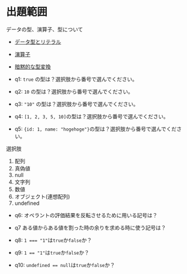 # 出題範囲
データの型、演算子、型について
- [データ型とリテラル](https://jsprimer.net/basic/data-type/)
- [演算子](https://jsprimer.net/basic/operator/)
- [暗黙的な型変換](https://jsprimer.net/basic/implicit-coercion/)

- q1: `true` の型は？選択肢から番号で選んでください。

- q2: `10` の型は？選択肢から番号で選んでください。

- q3: `"10"` の型は？選択肢から番号で選んでください。

- q4: `[1, 2, 3, 5, 10]`の型は？選択肢から番号で選んでください。

- q5: `{id: 1, name: "hogehoge"}`の型は？選択肢から番号で選んでください。

選択肢
1. 配列
2. 真偽値
3. null
4. 文字列
5. 数値
6. オブジェクト(連想配列)
7. undefined

- q6: オペラントの評価結果を反転させるために用いる記号は？

- q7 ある値からある値を割った時の余りを求める時に使う記号は？

- q8: `1 === "1"`は`true`か`false`か？

- q9: `1 == "1"`は`true`か`false`か？

- q10: `undefined == null`は`true`か`false`か？
